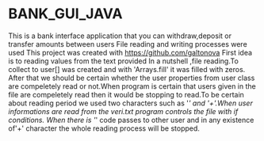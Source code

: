 # BANK_GUI_JAVA
This is a bank interface application that you can withdraw,deposit or transfer amounts between users
File reading and writing processes were used 
This project was created with https://github.com/galtonova 
First idea is to reading values from the text provided In a nutshell ,file reading.To collect to user[]  was created and with 'Arrays.fill' it was filled with zeros. After that we should be certain whether the user properties from user class are
compeletely read or not.When program is certain that users given in the file are compeletely read then it would be stopping to read.To be certain about reading period we used two characters such as '*' and '+'.When user informations are read from the veri.txt program controls the file with if conditions. When there is '*' code passes to other user and in any existence of'+' character the whole reading process will be stopped.
